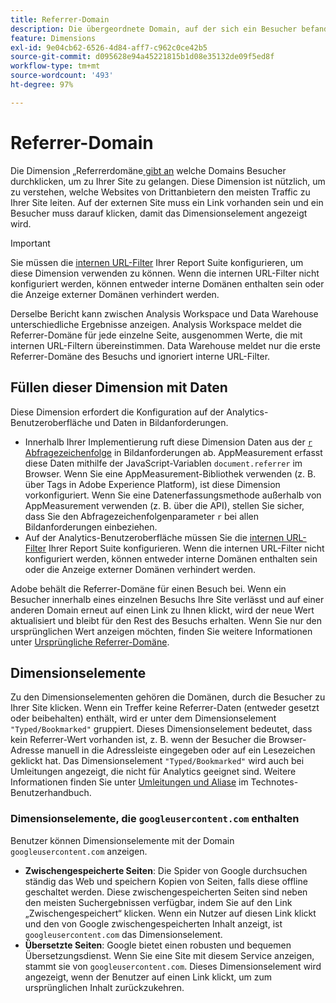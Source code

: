 ```yaml
---
title: Referrer-Domain
description: Die übergeordnete Domain, auf der sich ein Besucher befand, bevor er zu Ihrer Site klickte.
feature: Dimensions
exl-id: 9e04cb62-6526-4d84-aff7-c962c0ce42b5
source-git-commit: d095628e94a45221815b1d08e35132de09f5ed8f
workflow-type: tm+mt
source-wordcount: '493'
ht-degree: 97%

---
```


# Referrer-Domain

Die Dimension „Referrerdomäne[ gibt an](overview.md) welche Domains Besucher durchklicken, um zu Ihrer Site zu gelangen. Diese Dimension ist nützlich, um zu verstehen, welche Websites von Drittanbietern den meisten Traffic zu Ihrer Site leiten. Auf der externen Site muss ein Link vorhanden sein und ein Besucher muss darauf klicken, damit das Dimensionselement angezeigt wird.

>[!IMPORTANT]
>
>Sie müssen die [internen URL-Filter](/help/admin/admin/c-manage-report-suites/c-edit-report-suites/general/internal-url-filter-admin.md) Ihrer Report Suite konfigurieren, um diese Dimension verwenden zu können. Wenn die internen URL-Filter nicht konfiguriert werden, können entweder interne Domänen enthalten sein oder die Anzeige externer Domänen verhindert werden.

Derselbe Bericht kann zwischen Analysis Workspace und Data Warehouse unterschiedliche Ergebnisse anzeigen. Analysis Workspace meldet die Referrer-Domäne für jede einzelne Seite, ausgenommen Werte, die mit internen URL-Filtern übereinstimmen. Data Warehouse meldet nur die erste Referrer-Domäne des Besuchs und ignoriert interne URL-Filter.

## Füllen dieser Dimension mit Daten

Diese Dimension erfordert die Konfiguration auf der Analytics-Benutzeroberfläche und Daten in Bildanforderungen.

* Innerhalb Ihrer Implementierung ruft diese Dimension Daten aus der [`r` Abfragezeichenfolge](/help/implement/validate/query-parameters.md) in Bildanforderungen ab. AppMeasurement erfasst diese Daten mithilfe der JavaScript-Variablen `document.referrer` im Browser. Wenn Sie eine AppMeasurement-Bibliothek verwenden (z. B. über Tags in Adobe Experience Platform), ist diese Dimension vorkonfiguriert. Wenn Sie eine Datenerfassungsmethode außerhalb von AppMeasurement verwenden (z. B. über die API), stellen Sie sicher, dass Sie den Abfragezeichenfolgenparameter `r` bei allen Bildanforderungen einbeziehen.
* Auf der Analytics-Benutzeroberfläche müssen Sie die [internen URL-Filter](/help/admin/admin/c-manage-report-suites/c-edit-report-suites/general/internal-url-filter-admin.md) Ihrer Report Suite konfigurieren. Wenn die internen URL-Filter nicht konfiguriert werden, können entweder interne Domänen enthalten sein oder die Anzeige externer Domänen verhindert werden.

Adobe behält die Referrer-Domäne für einen Besuch bei. Wenn ein Besucher innerhalb eines einzelnen Besuchs Ihre Site verlässt und auf einer anderen Domain erneut auf einen Link zu Ihnen klickt, wird der neue Wert aktualisiert und bleibt für den Rest des Besuchs erhalten. Wenn Sie nur den ursprünglichen Wert anzeigen möchten, finden Sie weitere Informationen unter [Ursprüngliche Referrer-Domäne](original-referring-domain.md).

## Dimensionselemente

Zu den Dimensionselementen gehören die Domänen, durch die Besucher zu Ihrer Site klicken. Wenn ein Treffer keine Referrer-Daten (entweder gesetzt oder beibehalten) enthält, wird er unter dem Dimensionselement `"Typed/Bookmarked"` gruppiert. Dieses Dimensionselement bedeutet, dass kein Referrer-Wert vorhanden ist, z. B. wenn der Besucher die Browser-Adresse manuell in die Adressleiste eingegeben oder auf ein Lesezeichen geklickt hat. Das Dimensionselement `"Typed/Bookmarked"` wird auch bei Umleitungen angezeigt, die nicht für Analytics geeignet sind. Weitere Informationen finden Sie unter [Umleitungen und Aliase](/help/technotes/redirects.md) im Technotes-Benutzerhandbuch.

### Dimensionselemente, die `googleusercontent.com` enthalten

Benutzer können Dimensionselemente mit der Domain `googleusercontent.com` anzeigen.

* **Zwischengespeicherte Seiten**: Die Spider von Google durchsuchen ständig das Web und speichern Kopien von Seiten, falls diese offline geschaltet werden. Diese zwischengespeicherten Seiten sind neben den meisten Suchergebnissen verfügbar, indem Sie auf den Link „Zwischengespeichert“ klicken. Wenn ein Nutzer auf diesen Link klickt und den von Google zwischengespeicherten Inhalt anzeigt, ist `googleusercontent.com` das Dimensionselement.
* **Übersetzte Seiten**: Google bietet einen robusten und bequemen Übersetzungsdienst. Wenn Sie eine Site mit diesem Service anzeigen, stammt sie von `googleusercontent.com`. Dieses Dimensionselement wird angezeigt, wenn der Benutzer auf einen Link klickt, um zum ursprünglichen Inhalt zurückzukehren.
